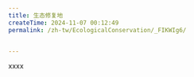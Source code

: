 ```yaml
---
title: 生态修复地
createTime: 2024-11-07 00:12:49
permalink: /zh-tw/EcologicalConservation/_FIKWIg6/


---
```


xxxx